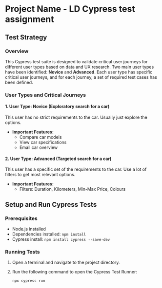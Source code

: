 # Project Name - LD Cypress test assignment

## Test Strategy

### Overview

This Cypress test suite is designed to validate critical user journeys for different user types based on data and UX research. 
Two main user types have been identified: **Novice** and **Advanced**. Each user type has specific critical user journeys, and for each journey, a set of required test cases has been defined.

### User Types and Critical Journeys

#### 1. User Type: Novice (Exploratory search for a car)

This user has no strict requirements to the car. Usually just explore the options.


- **Important Features:**
  - Compare car models
  - View car specifications
  - Email car overview

#### 2. User Type: Advanced (Targeted search for a car)

This user has a specific set of the requirements to the car. Use a lot of filters to get most relevant options.

- **Important Features:**
  - Filters: Duration, Kilometers, Min-Max Price, Colours


## Setup and Run Cypress Tests

### Prerequisites

- Node.js installed
- Dependencies installed: `npm install`
- Cypress install: `npm install cypress --save-dev`

### Running Tests

1. Open a terminal and navigate to the project directory.

2. Run the following command to open the Cypress Test Runner:
   ```bash
   npx cypress run
